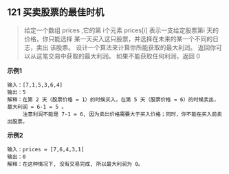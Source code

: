 ##  121 买卖股票的最佳时机

>
> 给定一个数组 prices ,它的第 i个元素 prices[i] 表示一支给定股票第i 天的价格，你只能选择 某一天买入这只股票，并选择在未来的某一个不同的日志，卖出
> 该股票。 设计一个算法来计算你所能获取的最大利润。 返回你可以从这笔交易中获取的最大利润。 如果不能获取任何利润，返回 0
> 
> 
> 

**示例1**

```
输入：[7,1,5,3,6,4]
输出：5
解释：在第 2 天（股票价格 = 1）的时候买入，在第 5 天（股票价格 = 6）的时候卖出，最大利润 = 6-1 = 5 。
     注意利润不能是 7-1 = 6, 因为卖出价格需要大于买入价格；同时，你不能在买入前卖出股票。

```

**示例2**

```
输入：prices = [7,6,4,3,1]
输出：0
解释：在这种情况下, 没有交易完成, 所以最大利润为 0。

```